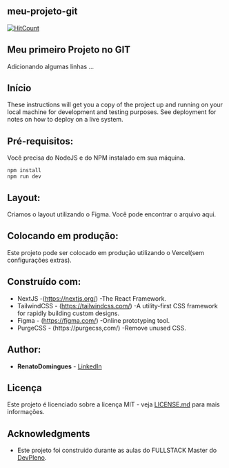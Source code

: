
## meu-projeto-git

[![HitCount](http://hits.dwyl.com/{RenatoDomingues}/{https://github.com/RenatoDomingues/meu-projeto-git}.svg)](http://hits.dwyl.com/{RenatoDomingues}/{https://github.com/RenatoDomingues/meu-projeto-git})

## Meu primeiro Projeto no GIT

  Adicionando algumas linhas ...

## Início

These instructions will get you a copy of the project up and running on your local machine for development and testing
purposes. See deployment for notes on how to deploy on a live system.

## Pré-requisitos:

Você precisa do NodeJS e do NPM instalado em sua máquina.

```
npm install
npm run dev
```

## Layout:

Criamos o layout utilizando o Figma. Você pode encontrar o arquivo aqui.

## Colocando em produção:

Este projeto pode ser colocado em produção utilizando o Vercel(sem configurações extras).

## Construído com:

* NextJS -(https://nextjs.org/) -The React Framework.
* TailwindCSS - (https://tailwindcss.com/) -A utility-first CSS framework for rapidly building custom designs.
* Figma - (https://figma.com/) -Online prototyping tool.
* PurgeCSS - (https://purgecss,com/) -Remove unused CSS.

## Author:

* **RenatoDomingues** - [LinkedIn](linkedin.com/in/renato-domingues-silva-094b971b0)

## Licença

Este projeto é licenciado sobre a licença MIT - veja [LICENSE.md](LICENSE.md) para mais informações.

## Acknowledgments

* Este projeto foi construido durante as aulas do FULLSTACK Master do [DevPleno](https://devpleno.com).
